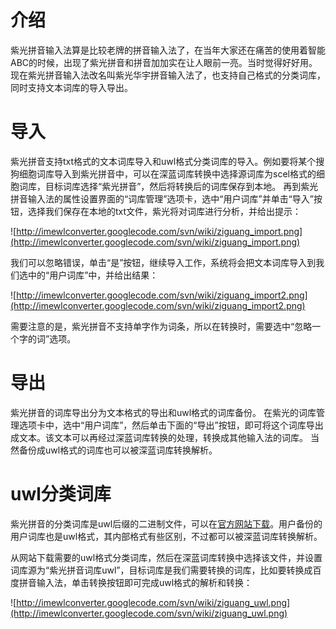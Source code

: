 # 介绍 #

紫光拼音输入法算是比较老牌的拼音输入法了，在当年大家还在痛苦的使用着智能ABC的时候，出现了紫光拼音和拼音加加实在让人眼前一亮。当时觉得好好用。
现在紫光拼音输入法改名叫紫光华宇拼音输入法了，也支持自己格式的分类词库，同时支持文本词库的导入导出。


# 导入 #

紫光拼音支持txt格式的文本词库导入和uwl格式分类词库的导入。例如要将某个搜狗细胞词库导入到紫光拼音中，可以在深蓝词库转换中选择源词库为scel格式的细胞词库，目标词库选择“紫光拼音”，然后将转换后的词库保存到本地。
再到紫光拼音输入法的属性设置界面的“词库管理”选项卡，选中“用户词库”并单击“导入”按钮，选择我们保存在本地的txt文件，紫光将对词库进行分析，并给出提示：

![http://imewlconverter.googlecode.com/svn/wiki/ziguang_import.png](http://imewlconverter.googlecode.com/svn/wiki/ziguang_import.png)

我们可以忽略错误，单击“是”按钮，继续导入工作，系统将会把文本词库导入到我们选中的“用户词库”中，并给出结果：

![http://imewlconverter.googlecode.com/svn/wiki/ziguang_import2.png](http://imewlconverter.googlecode.com/svn/wiki/ziguang_import2.png)

需要注意的是，紫光拼音不支持单字作为词条，所以在转换时，需要选中“忽略一个字的词”选项。

# 导出 #

紫光拼音的词库导出分为文本格式的导出和uwl格式的词库备份。
在紫光的词库管理选项卡中，选中“用户词库”，然后单击下面的“导出”按钮，即可将这个词库导出成文本。该文本可以再经过深蓝词库转换的处理，转换成其他输入法的词库。
当然备份成uwl格式的词库也可以被深蓝词库转换解析。

# uwl分类词库 #

紫光拼音的分类词库是uwl后缀的二进制文件，可以在[官方网站下载](http://www.unispim.com/wordlib/index.php)。用户备份的用户词库也是uwl格式，其内部格式有些区别，不过都可以被深蓝词库转换解析。

从网站下载需要的uwl格式分类词库，然后在深蓝词库转换中选择该文件，并设置词库源为“紫光拼音词库uwl”，目标词库是我们需要转换的词库，比如要转换成百度拼音输入法，单击转换按钮即可完成uwl格式的解析和转换：

![http://imewlconverter.googlecode.com/svn/wiki/ziguang_uwl.png](http://imewlconverter.googlecode.com/svn/wiki/ziguang_uwl.png)